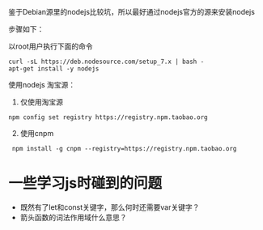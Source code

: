鉴于Debian源里的nodejs比较坑，所以最好通过nodejs官方的源来安装nodejs

步骤如下：

以root用户执行下面的命令
```
curl -sL https://deb.nodesource.com/setup_7.x | bash -
apt-get install -y nodejs
```

使用nodejs 淘宝源：

1. 仅使用淘宝源
```
npm config set registry https://registry.npm.taobao.org
```

2. 使用cnpm
```
 npm install -g cnpm --registry=https://registry.npm.taobao.org
```


# 一些学习js时碰到的问题
- 既然有了let和const关键字，那么何时还需要var关键字？
- 箭头函数的词法作用域什么意思？
